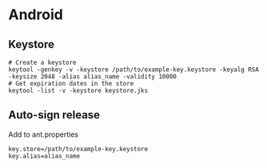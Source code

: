 # Android
Keystore
--------
	# Create a keystore
	keytool -genkey -v -keystore /path/to/example-key.keystore -keyalg RSA -keysize 2048 -alias alias_name -validity 10000
	# Get expiration dates in the store
	keytool -list -v -keystore keystore.jks


Auto-sign release
-----------------
Add to ant.properties

	key.store=/path/to/example-key.keystore
	key.alias=alias_name

